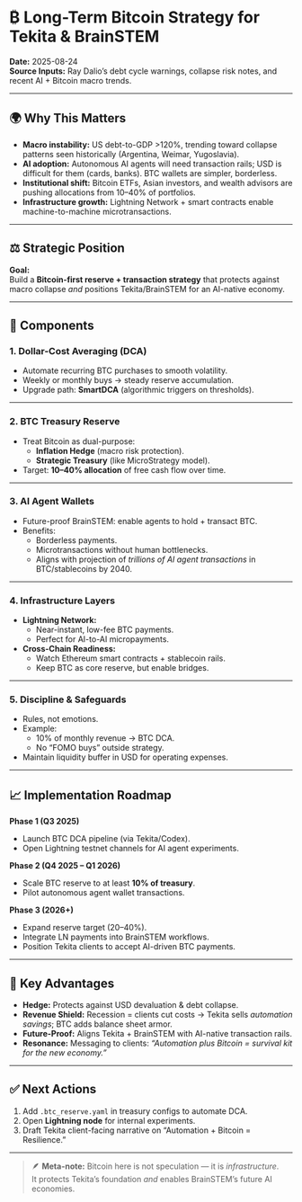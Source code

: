 # ₿ Long-Term Bitcoin Strategy for Tekita & BrainSTEM

**Date:** 2025-08-24  
**Source Inputs:** Ray Dalio’s debt cycle warnings, collapse risk notes, and recent AI + Bitcoin macro trends.  

---

## 🌍 Why This Matters
- **Macro instability:** US debt-to-GDP >120%, trending toward collapse patterns seen historically (Argentina, Weimar, Yugoslavia).  
- **AI adoption:** Autonomous AI agents will need transaction rails; USD is difficult for them (cards, banks). BTC wallets are simpler, borderless.  
- **Institutional shift:** Bitcoin ETFs, Asian investors, and wealth advisors are pushing allocations from 10–40% of portfolios.  
- **Infrastructure growth:** Lightning Network + smart contracts enable machine-to-machine microtransactions.  

---

## ⚖️ Strategic Position

**Goal:**  
Build a **Bitcoin-first reserve + transaction strategy** that protects against macro collapse *and* positions Tekita/BrainSTEM for an AI-native economy.

---

## 🔑 Components

### 1. **Dollar-Cost Averaging (DCA)**
- Automate recurring BTC purchases to smooth volatility.  
- Weekly or monthly buys → steady reserve accumulation.  
- Upgrade path: **SmartDCA** (algorithmic triggers on thresholds).  

---

### 2. **BTC Treasury Reserve**
- Treat Bitcoin as dual-purpose:  
  - **Inflation Hedge** (macro risk protection).  
  - **Strategic Treasury** (like MicroStrategy model).  
- Target: **10–40% allocation** of free cash flow over time.  

---

### 3. **AI Agent Wallets**
- Future-proof BrainSTEM: enable agents to hold + transact BTC.  
- Benefits:  
  - Borderless payments.  
  - Microtransactions without human bottlenecks.  
  - Aligns with projection of *trillions of AI agent transactions* in BTC/stablecoins by 2040.  

---

### 4. **Infrastructure Layers**
- **Lightning Network:**  
  - Near-instant, low-fee BTC payments.  
  - Perfect for AI-to-AI micropayments.  
- **Cross-Chain Readiness:**  
  - Watch Ethereum smart contracts + stablecoin rails.  
  - Keep BTC as core reserve, but enable bridges.  

---

### 5. **Discipline & Safeguards**
- Rules, not emotions.  
- Example:  
  - 10% of monthly revenue → BTC DCA.  
  - No “FOMO buys” outside strategy.  
- Maintain liquidity buffer in USD for operating expenses.  

---

## 📈 Implementation Roadmap

**Phase 1 (Q3 2025)**  
- Launch BTC DCA pipeline (via Tekita/Codex).  
- Open Lightning testnet channels for AI agent experiments.  

**Phase 2 (Q4 2025 – Q1 2026)**  
- Scale BTC reserve to at least **10% of treasury**.  
- Pilot autonomous agent wallet transactions.  

**Phase 3 (2026+)**  
- Expand reserve target (20–40%).  
- Integrate LN payments into BrainSTEM workflows.  
- Position Tekita clients to accept AI-driven BTC payments.  

---

## 📌 Key Advantages
- **Hedge:** Protects against USD devaluation & debt collapse.  
- **Revenue Shield:** Recession = clients cut costs → Tekita sells *automation savings*; BTC adds balance sheet armor.  
- **Future-Proof:** Aligns Tekita + BrainSTEM with AI-native transaction rails.  
- **Resonance:** Messaging to clients: *“Automation plus Bitcoin = survival kit for the new economy.”*  

---

## ✅ Next Actions
1. Add `.btc_reserve.yaml` in treasury configs to automate DCA.  
2. Open **Lightning node** for internal experiments.  
3. Draft Tekita client-facing narrative on “Automation + Bitcoin = Resilience.”  

---

> 🪶 **Meta-note:** Bitcoin here is not speculation — it is *infrastructure*.  
> It protects Tekita’s foundation *and* enables BrainSTEM’s future AI economies.
